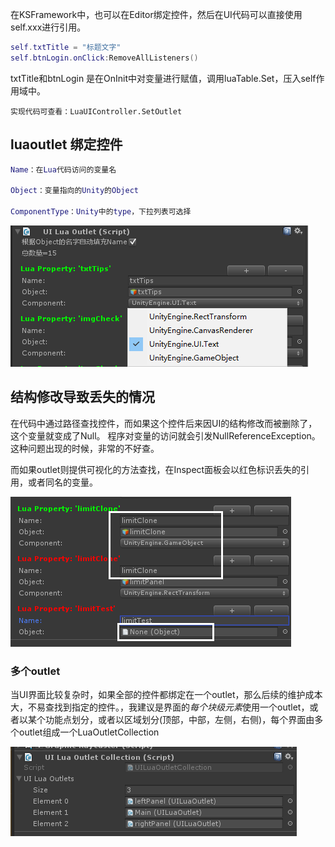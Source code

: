 
在KSFramework中，也可以在Editor绑定控件，然后在UI代码可以直接使用self.xxx进行引用。

```Lua
self.txtTitle = "标题文字"
self.btnLogin.onClick:RemoveAllListeners()
```

txtTitle和btnLogin 是在OnInit中对变量进行赋值，调用luaTable.Set，压入self作用域中。

`实现代码可查看：LuaUIController.SetOutlet`

## luaoutlet 绑定控件

```lua
Name：在Lua代码访问的变量名

Object：变量指向的Unity的Object

ComponentType：Unity中的type，下拉列表可选择
```



![](../images/ui/luaoutlet.png)

## 结构修改导致丢失的情况

在代码中通过路径查找控件，而如果这个控件后来因UI的结构修改而被删除了，这个变量就变成了Null。 程序对变量的访问就会引发NullReferenceException。 这种问题出现的时候，非常的不好查。

而如果outlet则提供可视化的方法查找，在Inspect面板会以红色标识丢失的引用，或者同名的变量。

![outlet-error](../images/ui/outlet-error.png)

### 多个outlet

当UI界面比较复杂时，如果全部的控件都绑定在一个outlet，那么后续的维护成本大，不易查找到指定的控件。，我建议是界面的*每个块级元素*使用一个outlet，或者以某个功能点划分，或者以区域划分(顶部，中部，左侧，右侧)，每个界面由多个outlet组成一个LuaOutletCollection

![luaoutlet-collection](../images/ui/luaoutlet-collection.png)